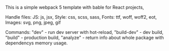 This is a simple webpack 5 template with bable for React projects,

Handle files: 
  JS: js, jsx, 
  Style: css, scss, sass, 
  Fonts: ttf, woff, woff2, eot,
  Images: svg, png, jpeg, gif
  
Commands:
  "dev" - run dev server with hot-reload,
  "build-dev" - dev build,
  "build" - production build,
  "analyze" - return info about whole package with dependencys memory usage.
  
